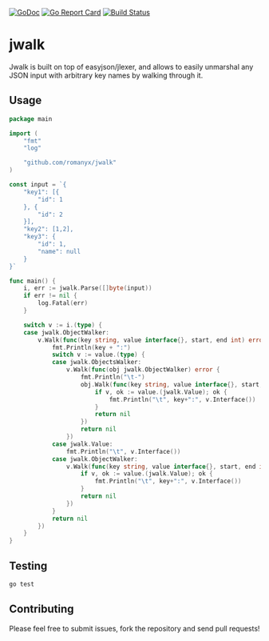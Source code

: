 [![GoDoc](https://godoc.org/github.com/romanyx/jwalk?status.svg)](https://godoc.org/github.com/romanyx/jwalk)
[![Go Report Card](https://goreportcard.com/badge/github.com/romanyx/jwalk)](https://goreportcard.com/report/github.com/romanyx/jwalk)
[![Build Status](https://travis-ci.org/romanyx/jwalk.svg?branch=master)](https://travis-ci.org/romanyx/jwalk)

# jwalk

Jwalk is built on top of easyjson/jlexer, and allows to easily unmarshal any JSON input with arbitrary key names by walking through it.

## Usage

```go
package main

import (
	"fmt"
	"log"

	"github.com/romanyx/jwalk"
)

const input = `{
	"key1": [{
		"id": 1
	}, {
		"id": 2
	}],
	"key2": [1,2],
	"key3": {
		"id": 1,
		"name": null
	}
}`

func main() {
	i, err := jwalk.Parse([]byte(input))
	if err != nil {
		log.Fatal(err)
	}

	switch v := i.(type) {
	case jwalk.ObjectWalker:
		v.Walk(func(key string, value interface{}, start, end int) error {
			fmt.Println(key + ":")
			switch v := value.(type) {
			case jwalk.ObjectsWalker:
				v.Walk(func(obj jwalk.ObjectWalker) error {
					fmt.Println("\t-")
					obj.Walk(func(key string, value interface{}, start, end int) error {
						if v, ok := value.(jwalk.Value); ok {
							fmt.Println("\t", key+":", v.Interface())
						}
						return nil
					})
					return nil
				})
			case jwalk.Value:
				fmt.Println("\t", v.Interface())
			case jwalk.ObjectWalker:
				v.Walk(func(key string, value interface{}, start, end int) error {
					if v, ok := value.(jwalk.Value); ok {
						fmt.Println("\t", key+":", v.Interface())
					}
					return nil
				})
			}
			return nil
		})
	}
}
```

## Testing

```bash
go test
```

## Contributing

Please feel free to submit issues, fork the repository and send pull requests!
